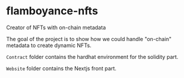 # flamboyance-nfts
Creator of NFTs with on-chain metadata

The goal of the project is to show how we could handle "on-chain" metadata to create dynamic NFTs.

`Contract` folder contains the hardhat environment for the solidity part.

`Website` folder contains the Nextjs front part.